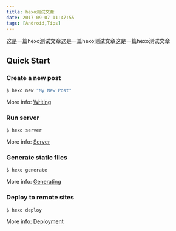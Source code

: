 ```yaml
---
title: hexo测试文章
date: 2017-09-07 11:47:55
tags: [Android,Tips]
---
```

这是一篇hexo测试文章这是一篇hexo测试文章这是一篇hexo测试文章
<!-- more -->
## Quick Start

### Create a new post

``` bash
$ hexo new "My New Post"
```

More info: [Writing](https://hexo.io/docs/writing.html)

### Run server

``` bash
$ hexo server
```

More info: [Server](https://hexo.io/docs/server.html)

### Generate static files

``` bash
$ hexo generate
```

More info: [Generating](https://hexo.io/docs/generating.html)

### Deploy to remote sites

``` bash
$ hexo deploy
```

More info: [Deployment](https://hexo.io/docs/deployment.html)
